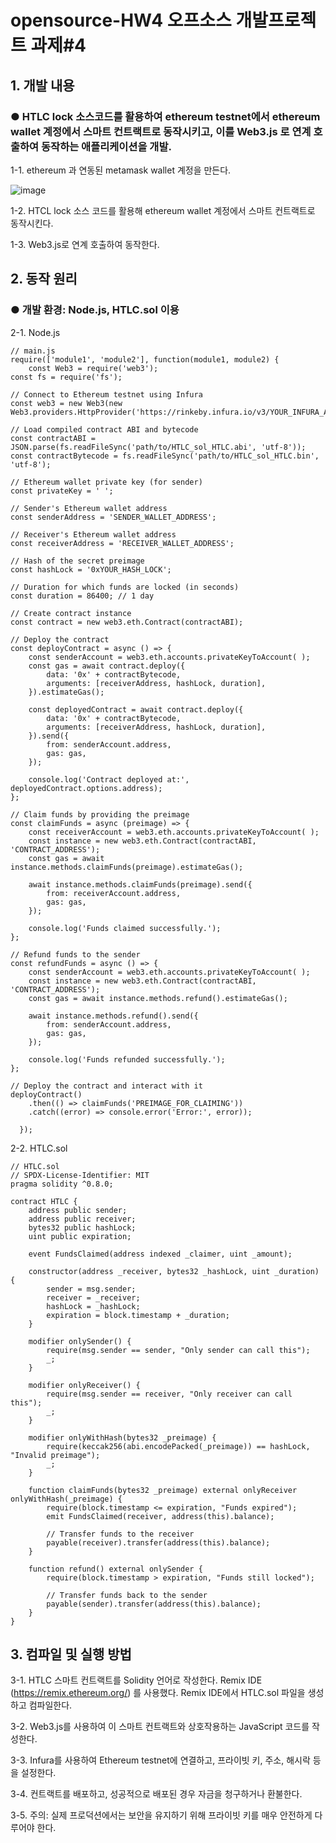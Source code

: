 # opensource-HW4 오프소스 개발프로젝트 과제#4

## 1. 개발 내용


### ● HTLC lock 소스코드를 활용하여 ethereum testnet에서 ethereum wallet 계정에서 스마트 컨트랙트로 동작시키고, 이를 Web3.js 로 연계 호출하여 동작하는 애플리케이션을 개발.


1-1. ethereum 과 연동된 metamask wallet 계정을 만든다.

![image](https://github.com/2022039078/opensource-HW4/assets/131639123/67c6dea9-bbeb-445e-9ff0-94a8a29ecaf3)


1-2. HTCL lock 소스 코드를 활용해 ethereum wallet 계정에서 스마트 컨트랙트로 동작시킨다.

1-3. Web3.js로 연계 호출하여 동작한다.


## 2. 동작 원리


### ● 개발 환경: Node.js, HTLC.sol 이용

2-1. Node.js
```
// main.js
require(['module1', 'module2'], function(module1, module2) {
    const Web3 = require('web3');
const fs = require('fs');

// Connect to Ethereum testnet using Infura
const web3 = new Web3(new Web3.providers.HttpProvider('https://rinkeby.infura.io/v3/YOUR_INFURA_API_KEY'));

// Load compiled contract ABI and bytecode
const contractABI = JSON.parse(fs.readFileSync('path/to/HTLC_sol_HTLC.abi', 'utf-8'));
const contractBytecode = fs.readFileSync('path/to/HTLC_sol_HTLC.bin', 'utf-8');

// Ethereum wallet private key (for sender)
const privateKey = ' ';

// Sender's Ethereum wallet address
const senderAddress = 'SENDER_WALLET_ADDRESS';

// Receiver's Ethereum wallet address
const receiverAddress = 'RECEIVER_WALLET_ADDRESS';

// Hash of the secret preimage
const hashLock = '0xYOUR_HASH_LOCK';

// Duration for which funds are locked (in seconds)
const duration = 86400; // 1 day

// Create contract instance
const contract = new web3.eth.Contract(contractABI);

// Deploy the contract
const deployContract = async () => {
    const senderAccount = web3.eth.accounts.privateKeyToAccount( );
    const gas = await contract.deploy({
        data: '0x' + contractBytecode,
        arguments: [receiverAddress, hashLock, duration],
    }).estimateGas();

    const deployedContract = await contract.deploy({
        data: '0x' + contractBytecode,
        arguments: [receiverAddress, hashLock, duration],
    }).send({
        from: senderAccount.address,
        gas: gas,
    });

    console.log('Contract deployed at:', deployedContract.options.address);
};

// Claim funds by providing the preimage
const claimFunds = async (preimage) => {
    const receiverAccount = web3.eth.accounts.privateKeyToAccount( );
    const instance = new web3.eth.Contract(contractABI, 'CONTRACT_ADDRESS');
    const gas = await instance.methods.claimFunds(preimage).estimateGas();

    await instance.methods.claimFunds(preimage).send({
        from: receiverAccount.address,
        gas: gas,
    });

    console.log('Funds claimed successfully.');
};

// Refund funds to the sender
const refundFunds = async () => {
    const senderAccount = web3.eth.accounts.privateKeyToAccount( );
    const instance = new web3.eth.Contract(contractABI, 'CONTRACT_ADDRESS');
    const gas = await instance.methods.refund().estimateGas();

    await instance.methods.refund().send({
        from: senderAccount.address,
        gas: gas,
    });

    console.log('Funds refunded successfully.');
};

// Deploy the contract and interact with it
deployContract()
    .then(() => claimFunds('PREIMAGE_FOR_CLAIMING'))
    .catch((error) => console.error('Error:', error));

  });
```

2-2. HTLC.sol
```
// HTLC.sol
// SPDX-License-Identifier: MIT
pragma solidity ^0.8.0;

contract HTLC {
    address public sender;
    address public receiver;
    bytes32 public hashLock;
    uint public expiration;

    event FundsClaimed(address indexed _claimer, uint _amount);

    constructor(address _receiver, bytes32 _hashLock, uint _duration) {
        sender = msg.sender;
        receiver = _receiver;
        hashLock = _hashLock;
        expiration = block.timestamp + _duration;
    }

    modifier onlySender() {
        require(msg.sender == sender, "Only sender can call this");
        _;
    }

    modifier onlyReceiver() {
        require(msg.sender == receiver, "Only receiver can call this");
        _;
    }

    modifier onlyWithHash(bytes32 _preimage) {
        require(keccak256(abi.encodePacked(_preimage)) == hashLock, "Invalid preimage");
        _;
    }

    function claimFunds(bytes32 _preimage) external onlyReceiver onlyWithHash(_preimage) {
        require(block.timestamp <= expiration, "Funds expired");
        emit FundsClaimed(receiver, address(this).balance);

        // Transfer funds to the receiver
        payable(receiver).transfer(address(this).balance);
    }

    function refund() external onlySender {
        require(block.timestamp > expiration, "Funds still locked");

        // Transfer funds back to the sender
        payable(sender).transfer(address(this).balance);
    }
}
```

## 3. 컴파일 및 실행 방법

3-1. HTLC 스마트 컨트랙트를 Solidity 언어로 작성한다.
Remix IDE (https://remix.ethereum.org/) 를 사용했다.
Remix IDE에서 HTLC.sol 파일을 생성하고 컴파일한다.

3-2. Web3.js를 사용하여 이 스마트 컨트랙트와 상호작용하는 JavaScript 코드를 작성한다.

3-3. Infura를 사용하여 Ethereum testnet에 연결하고, 프라이빗 키, 주소, 해시락 등을 설정한다. 

3-4. 컨트랙트를 배포하고, 성공적으로 배포된 경우 자금을 청구하거나 환불한다.

3-5. 주의: 실제 프로덕션에서는 보안을 유지하기 위해 프라이빗 키를 매우 안전하게 다루어야 한다.
